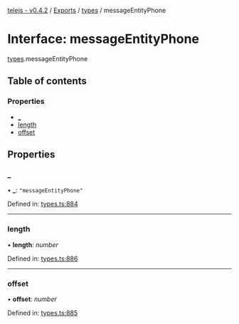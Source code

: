 [telejs - v0.4.2](../README.md) / [Exports](../modules.md) / [types](../modules/types.md) / messageEntityPhone

# Interface: messageEntityPhone

[types](../modules/types.md).messageEntityPhone

## Table of contents

### Properties

- [\_](types.messageentityphone.md#_)
- [length](types.messageentityphone.md#length)
- [offset](types.messageentityphone.md#offset)

## Properties

### \_

• **\_**: ``"messageEntityPhone"``

Defined in: [types.ts:884](https://github.com/telejs/telejs/blob/64a8dcf/src/types.ts#L884)

___

### length

• **length**: *number*

Defined in: [types.ts:886](https://github.com/telejs/telejs/blob/64a8dcf/src/types.ts#L886)

___

### offset

• **offset**: *number*

Defined in: [types.ts:885](https://github.com/telejs/telejs/blob/64a8dcf/src/types.ts#L885)
